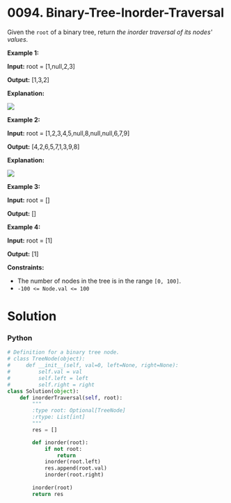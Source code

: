 # 0094. Binary-Tree-Inorder-Traversal

Given the  `root`  of a binary tree, return  _the inorder traversal of its nodes' values_.

**Example 1:**

**Input:**  root = [1,null,2,3]

**Output:**  [1,3,2]

**Explanation:**

![](https://assets.leetcode.com/uploads/2024/08/29/screenshot-2024-08-29-202743.png)

**Example 2:**

**Input:**  root = [1,2,3,4,5,null,8,null,null,6,7,9]

**Output:**  [4,2,6,5,7,1,3,9,8]

**Explanation:**

![](https://assets.leetcode.com/uploads/2024/08/29/tree_2.png)

**Example 3:**

**Input:**  root = []

**Output:**  []

**Example 4:**

**Input:**  root = [1]

**Output:**  [1]

**Constraints:**

-   The number of nodes in the tree is in the range  `[0, 100]`.
-   `-100 <= Node.val <= 100`
# Solution

### Python
```python
# Definition for a binary tree node.
# class TreeNode(object):
#     def __init__(self, val=0, left=None, right=None):
#         self.val = val
#         self.left = left
#         self.right = right
class Solution(object):
    def inorderTraversal(self, root):
        """
        :type root: Optional[TreeNode]
        :rtype: List[int]
        """
        res = []

        def inorder(root):
            if not root:
                return
            inorder(root.left)
            res.append(root.val)
            inorder(root.right)
        
        inorder(root)
        return res
```